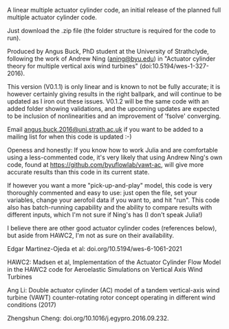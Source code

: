 A linear multiple actuator cylinder code, an initial release of the planned full multiple actuator cylinder code.

Just download the .zip file (the folder structure is required for the code to run).


Produced by Angus Buck, PhD student at the University of Strathclyde, following the work of Andrew Ning (aning@byu.edu) in "Actuator cylinder theory for multiple vertical axis wind turbines" (doi:10.5194/wes-1-327-2016).


This version (V0.1.1) is only linear and is known to not be fully accurate; it is however certainly giving results in the right ballpark, and will continue to be updated as I iron out these issues. V0.1.2 will be the same code with an added folder showing validations, and the upcoming updates are expected to be inclusion of nonlinearities and an improvement of 'fsolve' converging.

Email angus.buck.2016@uni.strath.ac.uk if you want to be added to a mailing list for when this code is updated :-)


Openess and honestly: If you know how to work Julia and are comfortable using a less-commented code, it's very likely that using Andrew Ning's own code, found at https://github.com/byuflowlab/vawt-ac, will give more accurate results than this code in its current state.

If however you want a more "pick-up-and-play" model, this code is very thoroughly commented and easy to use: just open the file, set your variables, change your aerofoil data if you want to, and hit "run". This code also has batch-running capability and the ability to compare results with different inputs, which I'm not sure if Ning's has (I don't speak Julia!)


I believe there are other good actuator cylinder codes (references below), but aside from HAWC2, I'm not as sure on their availability.

Edgar Martinez-Ojeda et al: doi.org/10.5194/wes-6-1061-2021

HAWC2: Madsen et al, Implementation of the Actuator Cylinder Flow Model in the HAWC2 code for Aeroelastic Simulations on Vertical Axis Wind Turbines

Ang Li: Double actuator cylinder (AC) model of a tandem vertical-axis wind turbine (VAWT) counter-rotating rotor concept operating in different wind conditions (2017)

Zhengshun Cheng: doi.org/10.1016/j.egypro.2016.09.232. 
